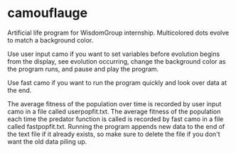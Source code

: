 # camouflauge
Artificial life program for WisdomGroup internship. Multicolored dots evolve to match a background color.

Use user input camo if you want to set variables before evolution begins from the display, see evolution occurring, change the background color as the program runs, and pause and play the program.

Use fast camo if you want to run the program quickly and look over data at the end.

The average fitness of the population over time is recorded by user input camo in a file called userpopfit.txt. The average fitness of the population each time the predator function is called is recorded by fast camo in a file called fastpopfit.txt. Running the program appends new data to the end of the text file if it already exists, so make sure to delete the file if you don't want the old data piling up.
